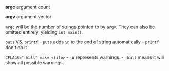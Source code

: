 **argc**
	argument count

**argv**
	argument vector

`argc` will be the number of strings pointed to by `argv`. They can also be omitted entirely, yielding `int main()`.

`puts` VS. `printf`
	- `puts` adds `\n` to the end of string automatically
	- `printf` don't do it 

`CFLAGS="-Wall" make <file>`
	- `-W` represents warnings.
	- `-Wall` means it will show all possible warnings.